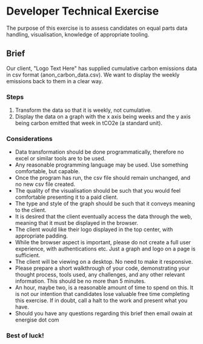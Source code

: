 # Developer Technical Exercise

The purpose of this exercise is to assess candidates on equal parts data handling, visualisation, knowledge of appropriate tooling.

## Brief
Our client, "Logo Text Here" has supplied cumulative carbon emissions data in csv format (anon_carbon_data.csv). We want to display the weekly emissions back to them in a clear way.

### Steps
1. Transform the data so that it is weekly, not cumulative.
1. Display the data on a graph with the x axis being weeks and the y axis being carbon emitted that week in tCO2e (a standard unit).

### Considerations
- Data transformation should be done programmatically, therefore no excel or similar tools are to be used.
- Any reasonable programming language may be used. Use something comfortable, but capable.
- Once the program has run, the csv file should remain unchanged, and no new csv file created.
- The quality of the visualisation should be such that you would feel comfortable presenting it to a paid client.
- The type and style of the graph should be such that it conveys meaning to the client.
- It is desired that the client eventually access the data through the web, meaning that it must be displayed in the browser.
- The client would like their logo displayed in the top center, with appropriate padding.
- While the browser aspect is important, please do not create a full user experience, with authentications etc. Just a graph and logo on a page is sufficient.
- The client will be viewing on a desktop. No need to make it responsive.
- Please prepare a short walkthrough of your code, demonstrating your thought process, tools used, any challenges, and any other relevant information. This should be no more than 5 minutes.
- An hour, maybe two, is a reasonable amount of time to spend on this. It is not our intention that candidates lose valuable free time completing this exercise. If in doubt, call a halt to the work and present what you have.
- Should you have any questions regarding this brief then email owain at energise dot com

### Best of luck!